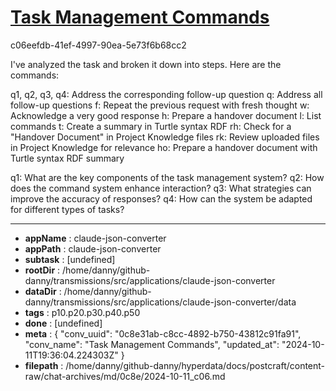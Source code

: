 # [Task Management Commands](https://claude.ai/chat/0c8e31ab-c8cc-4892-b750-43812c91fa91)

c06eefdb-41ef-4997-90ea-5e73f6b68cc2

 I've analyzed the task and broken it down into steps. Here are the commands:

q1, q2, q3, q4: Address the corresponding follow-up question
q: Address all follow-up questions
f: Repeat the previous request with fresh thought
w: Acknowledge a very good response
h: Prepare a handover document
l: List commands
t: Create a summary in Turtle syntax RDF
rh: Check for a "Handover Document" in Project Knowledge files
rk: Review uploaded files in Project Knowledge for relevance
ho: Prepare a handover document with Turtle syntax RDF summary

q1: What are the key components of the task management system?
q2: How does the command system enhance interaction?
q3: What strategies can improve the accuracy of responses?
q4: How can the system be adapted for different types of tasks?

---

* **appName** : claude-json-converter
* **appPath** : claude-json-converter
* **subtask** : [undefined]
* **rootDir** : /home/danny/github-danny/transmissions/src/applications/claude-json-converter
* **dataDir** : /home/danny/github-danny/transmissions/src/applications/claude-json-converter/data
* **tags** : p10.p20.p30.p40.p50
* **done** : [undefined]
* **meta** : {
  "conv_uuid": "0c8e31ab-c8cc-4892-b750-43812c91fa91",
  "conv_name": "Task Management Commands",
  "updated_at": "2024-10-11T19:36:04.224303Z"
}
* **filepath** : /home/danny/github-danny/hyperdata/docs/postcraft/content-raw/chat-archives/md/0c8e/2024-10-11_c06.md